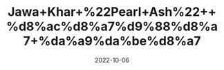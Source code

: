---
title: 'Jawa+Khar+%22Pearl+Ash%22++%d8%ac%d8%a7%d9%88%d8%a7+%da%a9%da%be%d8%a7'
date: '2022-10-06' 
metatag: '' 
inventory: '0' 
draft: false 
# meta description 
shortDescripton: 'It+helps+in+relieving+Colic%2cconstipation%2cGout%2cHyperacidity+and+Indigestion.'
description: 'Stone'
longdescription: ''
featured: True
# product Price
price: '40.0'
# Product Short Description
shortDescription: 'It+helps+in+relieving+Colic%2cconstipation%2cGout%2cHyperacidity+and+Indigestion.'
productID: '15837423-A02A-ED11-9968-005056B3A416'
type: 'products'
category: 'Stone' 
thumnailproduct: 'https://eraconnect.blob.core.windows.net/product-images/aminsaddiquidawakhana/15837423-A02A-ED11-9968-005056B3A416.webp' 
images:
  - image: 'https://eraconnect.blob.core.windows.net/product-images/aminsaddiquidawakhana/15837423-A02A-ED11-9968-005056B3A416.webp'  
Variants:
---